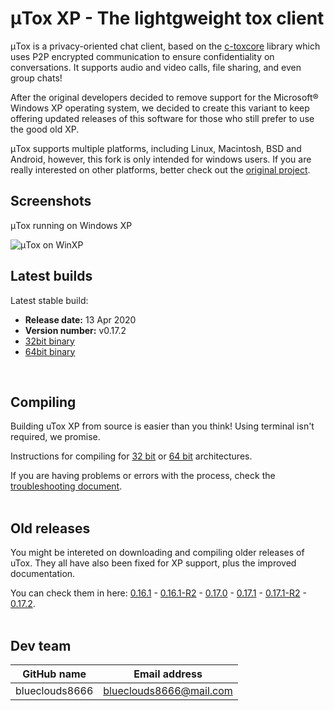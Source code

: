 # μTox XP - The lightgweight tox client

μTox is a privacy-oriented chat client, based on the [c-toxcore](https://github.com/TokTok/c-toxcore) library which uses P2P encrypted communication to ensure confidentiality on conversations. It supports audio and video calls, file sharing, and even group chats!

After the original developers decided to remove support for the Microsoft® Windows XP operating system, we decided to create this variant to keep offering updated releases of this software for those who still prefer to use the good old XP. 

μTox supports multiple platforms, including Linux, Macintosh, BSD and Android, however, this fork is only intended for windows users. If you are really interested on other platforms, better check out the [original project](https://github.com/uTox/uTox).

## Screenshots

μTox running on Windows XP

![μTox on WinXP](https://github.com/blueclouds8666/uTox_XP/raw/files/screenshot.png "μTox running on Windows XP")

## Latest builds

Latest stable build:
- **Release date:**  13 Apr 2020
- **Version number:**  v0.17.2
- [32bit binary](https://github.com/blueclouds8666/uTox_XP/raw/files/binaries/0.17.2/utox-i686.exe)
- [64bit binary](https://github.com/blueclouds8666/uTox_XP/raw/files/binaries/0.17.2/utox-AMD64.exe)
<br />

## Compiling

Building uTox XP from source is easier than you think! Using terminal isn't required, we promise.

Instructions for compiling for [32 bit](https://github.com/blueclouds8666/uTox_XP/blob/develop/COMPILE32.md) or [64 bit](https://github.com/blueclouds8666/uTox_XP/blob/develop/COMPILE64.md) architectures.

If you are having problems or errors with the process, check the [troubleshooting document](TROUBLESHOOTING.md).
<br />
<br />

## Old releases

You might be intereted on downloading and compiling older releases of uTox. They all have also been fixed for XP support, plus the improved documentation.

You can check them in here: [0.16.1](https://github.com/blueclouds8666/uTox_XP/tree/legacy-0.16.1) - [0.16.1-R2](https://github.com/blueclouds8666/uTox_XP/tree/oldtoxcore) - [0.17.0](https://github.com/blueclouds8666/uTox_XP/tree/legacy-0.17.0) - [0.17.1](https://github.com/blueclouds8666/uTox_XP/tree/legacy-0.17.1) - [0.17.1-R2](https://github.com/blueclouds8666/uTox_XP/tree/official-last) - [0.17.2](https://github.com/blueclouds8666/uTox_XP/tree/legacy-0.17.2).
<br />
<br />

## Dev team

GitHub name | Email address
--- | ---
blueclouds8666 | blueclouds8666@mail.com 

<br />
 
